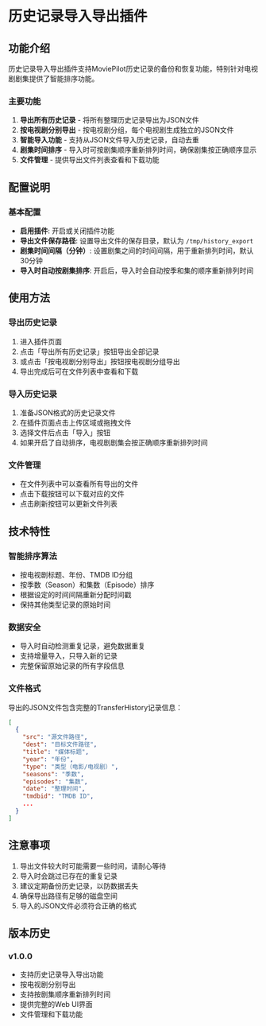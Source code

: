 # 历史记录导入导出插件

## 功能介绍

历史记录导入导出插件支持MoviePilot历史记录的备份和恢复功能，特别针对电视剧剧集提供了智能排序功能。

### 主要功能

1. **导出所有历史记录** - 将所有整理历史记录导出为JSON文件
2. **按电视剧分别导出** - 按电视剧分组，每个电视剧生成独立的JSON文件
3. **智能导入功能** - 支持从JSON文件导入历史记录，自动去重
4. **剧集时间排序** - 导入时可按剧集顺序重新排列时间，确保剧集按正确顺序显示
5. **文件管理** - 提供导出文件列表查看和下载功能

## 配置说明

### 基本配置

- **启用插件**: 开启或关闭插件功能
- **导出文件保存路径**: 设置导出文件的保存目录，默认为 `/tmp/history_export`
- **剧集时间间隔（分钟）**: 设置剧集之间的时间间隔，用于重新排列时间，默认30分钟
- **导入时自动按剧集排序**: 开启后，导入时会自动按季和集的顺序重新排列时间

## 使用方法

### 导出历史记录

1. 进入插件页面
2. 点击「导出所有历史记录」按钮导出全部记录
3. 或点击「按电视剧分别导出」按钮按电视剧分组导出
4. 导出完成后可在文件列表中查看和下载

### 导入历史记录

1. 准备JSON格式的历史记录文件
2. 在插件页面点击上传区域或拖拽文件
3. 选择文件后点击「导入」按钮
4. 如果开启了自动排序，电视剧剧集会按正确顺序重新排列时间

### 文件管理

- 在文件列表中可以查看所有导出的文件
- 点击下载按钮可以下载对应的文件
- 点击刷新按钮可以更新文件列表

## 技术特性

### 智能排序算法

- 按电视剧标题、年份、TMDB ID分组
- 按季数（Season）和集数（Episode）排序
- 根据设定的时间间隔重新分配时间戳
- 保持其他类型记录的原始时间

### 数据安全

- 导入时自动检测重复记录，避免数据重复
- 支持增量导入，只导入新的记录
- 完整保留原始记录的所有字段信息

### 文件格式

导出的JSON文件包含完整的TransferHistory记录信息：

```json
[
  {
    "src": "源文件路径",
    "dest": "目标文件路径",
    "title": "媒体标题",
    "year": "年份",
    "type": "类型（电影/电视剧）",
    "seasons": "季数",
    "episodes": "集数",
    "date": "整理时间",
    "tmdbid": "TMDB ID",
    ...
  }
]
```

## 注意事项

1. 导出文件较大时可能需要一些时间，请耐心等待
2. 导入时会跳过已存在的重复记录
3. 建议定期备份历史记录，以防数据丢失
4. 确保导出路径有足够的磁盘空间
5. 导入的JSON文件必须符合正确的格式

## 版本历史

### v1.0.0
- 支持历史记录导入导出功能
- 按电视剧分别导出
- 支持按剧集顺序重新排列时间
- 提供完整的Web UI界面
- 文件管理和下载功能
